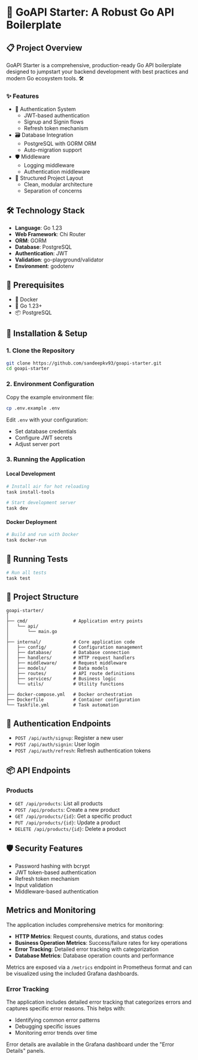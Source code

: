# 🚀 GoAPI Starter: A Robust Go API Boilerplate

## 📋 Project Overview

GoAPI Starter is a comprehensive, production-ready Go API boilerplate designed to jumpstart your backend development with best practices and modern Go ecosystem tools. 🛠️

### ✨ Features

- 🔐 Authentication System
  - JWT-based authentication
  - Signup and Signin flows
  - Refresh token mechanism
- 🗃️ Database Integration
  - PostgreSQL with GORM ORM
  - Auto-migration support
- 🛡️ Middleware
  - Logging middleware
  - Authentication middleware
- 🧪 Structured Project Layout
  - Clean, modular architecture
  - Separation of concerns

## 🛠️ Technology Stack

- **Language**: Go 1.23
- **Web Framework**: Chi Router
- **ORM**: GORM
- **Database**: PostgreSQL
- **Authentication**: JWT
- **Validation**: go-playground/validator
- **Environment**: godotenv

## 🚦 Prerequisites

- 🐳 Docker
- 🐍 Go 1.23+
- 📦 PostgreSQL

## 🔧 Installation & Setup

### 1. Clone the Repository

```bash
git clone https://github.com/sandeepkv93/goapi-starter.git
cd goapi-starter
```

### 2. Environment Configuration

Copy the example environment file:

```bash
cp .env.example .env
```

Edit `.env` with your configuration:

- Set database credentials
- Configure JWT secrets
- Adjust server port

### 3. Running the Application

#### Local Development

```bash
# Install air for hot reloading
task install-tools

# Start development server
task dev
```

#### Docker Deployment

```bash
# Build and run with Docker
task docker-run
```

## 🧪 Running Tests

```bash
# Run all tests
task test
```

## 📂 Project Structure

```
goapi-starter/
│
├── cmd/                 # Application entry points
│   └── api/
│       └── main.go
│
├── internal/            # Core application code
│   ├── config/          # Configuration management
│   ├── database/        # Database connection
│   ├── handlers/        # HTTP request handlers
│   ├── middleware/      # Request middleware
│   ├── models/          # Data models
│   ├── routes/          # API route definitions
│   ├── services/        # Business logic
│   └── utils/           # Utility functions
│
├── docker-compose.yml   # Docker orchestration
├── Dockerfile           # Container configuration
└── Taskfile.yml         # Task automation
```

## 🔐 Authentication Endpoints

- `POST /api/auth/signup`: Register a new user
- `POST /api/auth/signin`: User login
- `POST /api/auth/refresh`: Refresh authentication tokens

## 📦 API Endpoints

### Products

- `GET /api/products`: List all products
- `POST /api/products`: Create a new product
- `GET /api/products/{id}`: Get a specific product
- `PUT /api/products/{id}`: Update a product
- `DELETE /api/products/{id}`: Delete a product

## 🛡️ Security Features

- Password hashing with bcrypt
- JWT token-based authentication
- Refresh token mechanism
- Input validation
- Middleware-based authentication

## Metrics and Monitoring

The application includes comprehensive metrics for monitoring:

- **HTTP Metrics**: Request counts, durations, and status codes
- **Business Operation Metrics**: Success/failure rates for key operations
- **Error Tracking**: Detailed error tracking with categorization
- **Database Metrics**: Database operation counts and performance

Metrics are exposed via a `/metrics` endpoint in Prometheus format and can be visualized using the included Grafana dashboards.

### Error Tracking

The application includes detailed error tracking that categorizes errors and captures specific error reasons. This helps with:

- Identifying common error patterns
- Debugging specific issues
- Monitoring error trends over time

Error details are available in the Grafana dashboard under the "Error Details" panels.
